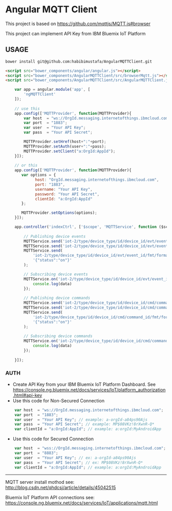 # Angular MQTT Client

This project is based on https://github.com/mqttjs/MQTT.js#browser

This project can implement API Key from IBM Bluemix IoT Platform

## USAGE

```bash
bower install git@github.com:habibimustafa/AngularMQTTClient.git
```


```html
<script src="bower_components/angular/angular.js"></script>
<script src="bower_components/AngularMQTTClient/src/browserMqtt.js"></script>
<script src="bower_components/AngularMQTTClient/src/AngularMQTTClient.js"></script>

```


```javascript
    var app = angular.module('app', [
        'ngMQTTClient'
    ]);
    
    // use this
    app.config(['MQTTProvider', function(MQTTProvider){
        var host  = "ws://OrgId.messaging.internetofthings.ibmcloud.com";
        var port  = "1883";
        var user  = "Your API Key";
        var pass  = "Your API Secret";

        MQTTProvider.setHref(host+":"+port);
        MQTTProvider.setAuth(user+":"+pass);
        MQTTProvider.setClient("a:OrgId:AppId");
    }]);
    
    // or this
    app.config(['MQTTProvider', function(MQTTProvider){
       var options = {
             host: "OrgId.messaging.internetofthings.ibmcloud.com",
             port: "1883",
             username: "Your API Key",
             password: "Your API Secret",
             clientId: "a:OrgId:AppId"
       };

       MQTTProvider.setOptions(options);
    }]);

    app.controller('indexCtrl', ['$scope', 'MQTTService', function ($scope, MQTTService) {
        
        // Publishing device events
        MQTTService.send('iot-2/type/device_type/id/device_id/evt/event_id/fmt/format_string','on');
        MQTTService.send('iot-2/type/device_type/id/device_id/evt/event_id/fmt/format_string','off');
        MQTTService.send(
            'iot-2/type/device_type/id/device_id/evt/event_id/fmt/format_string',
            '{"status":"on"}'
        );

        // Subscribing device events
        MQTTService.on('iot-2/type/device_type/id/device_id/evt/event_id/fmt/format_string', function(data){
            console.log(data)
        });
        
        // Publishing device commands
        MQTTService.send('iot-2/type/device_type/id/device_id/cmd/command_id/fmt/format_string','on');
        MQTTService.send('iot-2/type/device_type/id/device_id/cmd/command_id/fmt/format_string','off');
        MQTTService.send(
            'iot-2/type/device_type/id/device_id/cmd/command_id/fmt/format_string',
            '{"status":"on"}'
        );
        
        // Subscribing device commands
        MQTTService.on('iot-2/type/device_type/id/device_id/cmd/command_id/fmt/format_string', function(data){
            console.log(data)
        });
        
    }]);

```

### AUTH
- Create API Key from your IBM Bluemix IoT Platform Dashboard. 
See https://console.ng.bluemix.net/docs/services/IoT/platform_authorization.html#api-key
- Use this code for Non-Secured Connection
```javascript
    var host  = "ws://OrgId.messaging.internetofthings.ibmcloud.com";
    var port  = "1883";
    var user  = "Your API Key"; // example: a-orgId-a84ps90Ajs
    var pass  = "Your API Secret"; // example: MP$08VKz!8rXwnR-Q*
    var clientId = "a:OrgId:AppId"; // example: a:orgId:MyAndroidApp
```
- Use this code for Secured Connection
```javascript
    var host  = "wss://OrgId.messaging.internetofthings.ibmcloud.com";
    var port  = "8883";
    var user  = "Your API Key"; // ex: a-orgId-a84ps90Ajs
    var pass  = "Your API Secret"; // ex: MP$08VKz!8rXwnR-Q*
    var clientId = "a:OrgId:AppId"; // example: a:orgId:MyAndroidApp
```

---
MQTT server install mothod see: http://blog.csdn.net/qhdcsj/article/details/45042515

Bluemix IoT Platform API connections see: https://console.ng.bluemix.net/docs/services/IoT/applications/mqtt.html
